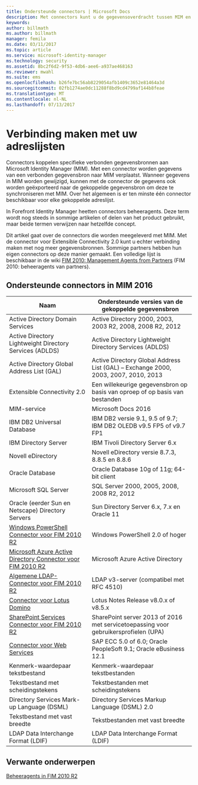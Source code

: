```yaml
---
title: Ondersteunde connectors | Microsoft Docs
description: Met connectors kunt u de gegevensoverdracht tussen MIM en uw adreslijsten beheren.
keywords: 
author: billmath
ms.author: billmath
manager: femila
ms.date: 03/11/2017
ms.topic: article
ms.service: microsoft-identity-manager
ms.technology: security
ms.assetid: 8bc2f6d2-9f53-4db6-aee6-a937ae468163
ms.reviewer: mwahl
ms.suite: ems
ms.openlocfilehash: b26fe7bc56ab8229054afb1409c3652e81464a3d
ms.sourcegitcommit: 02fb1274ae0dc11288f8bd9cd4799af144b8feae
ms.translationtype: MT
ms.contentlocale: nl-NL
ms.lasthandoff: 07/13/2017
---
```

# Verbinding maken met uw adreslijsten
<a id="connect-to-your-directories" class="xliff"></a>

Connectors koppelen specifieke verbonden gegevensbronnen aan Microsoft Identity Manager (MIM). Met een connector worden gegevens van een verbonden gegevensbron naar MIM verplaatst. Wanneer gegevens in MIM worden gewijzigd, kunnen met de connector de gegevens ook worden geëxporteerd naar de gekoppelde gegevensbron om deze te synchroniseren met MIM. Over het algemeen is er ten minste één connector beschikbaar voor elke gekoppelde adreslijst.

In Forefront Identity Manager heetten connectors beheeragents. Deze term wordt nog steeds in sommige artikelen of delen van het product gebruikt, maar beide termen verwijzen naar hetzelfde concept.

Dit artikel gaat over de connectors die worden meegeleverd met MIM. Met de connector voor Extensible Connectivity 2.0 kunt u echter verbinding maken met nog meer gegevensbronnen. Sommige partners hebben hun eigen connectors op deze manier gemaakt. Een volledige lijst is beschikbaar in de wiki [FIM 2010: Management Agents from Partners](http://social.technet.microsoft.com/wiki/contents/articles/1589.fim-2010-management-agents-from-partners.aspx) (FIM 2010: beheeragents van partners).

## Ondersteunde connectors in MIM 2016
<a id="supported-connectors-in-mim-2016" class="xliff"></a>

| Naam | Ondersteunde versies van de gekoppelde gegevensbron |
| ---- | ----------------------------------------------- |
| Active Directory Domain Services | Active Directory 2000, 2003, 2003 R2, 2008, 2008 R2, 2012 |
| Active Directory Lightweight Directory Services (ADLDS) | Active Directory Lightweight Directory Services (ADLDS) |
| Active Directory Global Address List (GAL) | Active Directory Global Address List (GAL) – Exchange 2000, 2003, 2007, 2010, 2013 |
| Extensible Connectivity 2.0 | Een willekeurige gegevensbron op basis van oproep of op basis van bestanden |
| MIM-service | Microsoft Docs 2016 |
| IBM DB2 Universal Database | IBM DB2 versie 9.1, 9.5 of 9.7; IBM DB2 OLEDB v9.5 FP5 of v9.7 FP1 |
| IBM Directory Server | IBM Tivoli Directory Server 6.x |
| Novell eDirectory | Novell eDirectory versie 8.7.3, 8.8.5 en 8.8.6 |
| Oracle Database | Oracle Database 10g of 11g; 64-bit client |
| Microsoft SQL Server | SQL Server 2000, 2005, 2008, 2008 R2, 2012 |
| Oracle (eerder Sun en Netscape) Directory Servers | Sun Directory Server 6.x, 7.x en Oracle 11 |
| [Windows PowerShell Connector voor FIM 2010 R2](https://msdn.microsoft.com/en-us/library/dn640417.aspx) | Windows PowerShell 2.0 of hoger |
| [Microsoft Azure Active Directory Connector voor FIM 2010 R2](https://msdn.microsoft.com/en-us/library/dn511001.aspx) | Microsoft Azure Active Directory |
| [Algemene LDAP-Connector voor FIM 2010 R2](https://msdn.microsoft.com/en-us/library/dn510997.aspx) | LDAP v3-server (compatibel met RFC 4510) |
| [Connector voor Lotus Domino](https://msdn.microsoft.com/en-us/library/hh859750.aspx) | Lotus Notes Release v8.0.x of v8.5.x |
| [SharePoint Services Connector voor FIM 2010 R2](https://msdn.microsoft.com/en-us/library/dn511003.aspx) | SharePoint server 2013 of 2016 met servicetoepassing voor gebruikersprofielen (UPA) |
| [Connector voor Web Services](https://www.microsoft.com/en-us/download/details.aspx?id=51495) | SAP ECC 5.0 of 6.0; Oracle PeopleSoft 9.1; Oracle eBusiness 12.1 |
| Kenmerk-waardepaar tekstbestand | Kenmerk-waardepaar tekstbestanden |
| Tekstbestand met scheidingstekens | Tekstbestanden met scheidingstekens |
| Directory Services Mark-up Language (DSML) | Directory Services Markup Language (DSML) 2.0 |
| Tekstbestand met vast breedte | Tekstbestanden met vast breedte |
| LDAP Data Interchange Format (LDIF) | LDAP Data Interchange Format (LDIF) |

## Verwante onderwerpen
<a id="related-topics" class="xliff"></a>

[Beheeragents in FIM 2010 R2](https://technet.microsoft.com/library/jj133885.aspx)
